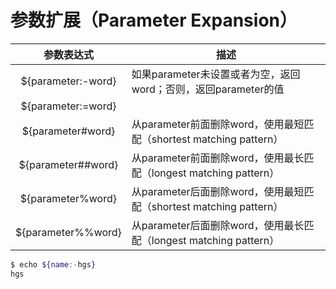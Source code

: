 # 参数扩展（Parameter Expansion）



|     参数表达式     | 描述                                                         |
| :----------------: | ------------------------------------------------------------ |
| ${parameter:-word} | 如果parameter未设置或者为空，返回word；否则，返回parameter的值 |
| ${parameter:=word} |                                                              |
| ${parameter#word}  | 从parameter前面删除word，使用最短匹配（shortest matching pattern） |
| ${parameter##word} | 从parameter前面删除word，使用最长匹配（longest matching pattern） |
| ${parameter%word}  | 从parameter后面删除word，使用最短匹配（shortest matching pattern） |
| ${parameter%%word} | 从parameter后面删除word，使用最长匹配（longest matching pattern） |



```bash
$ echo ${name:-hgs}
hgs
```


